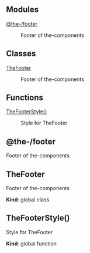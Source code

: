 <!--- Code generated by @the-/script-doc. DO NOT EDIT. -->

## Modules

<dl>
<dt><a href="#module_@the-/footer">@the-/footer</a></dt>
<dd><p>Footer of the-components</p>
</dd>
</dl>

## Classes

<dl>
<dt><a href="#TheFooter">TheFooter</a></dt>
<dd><p>Footer of the-components</p>
</dd>
</dl>

## Functions

<dl>
<dt><a href="#TheFooterStyle">TheFooterStyle()</a></dt>
<dd><p>Style for TheFooter</p>
</dd>
</dl>

<a name="module_@the-/footer"></a>

## @the-/footer
Footer of the-components

<a name="TheFooter"></a>

## TheFooter
Footer of the-components

**Kind**: global class  
<a name="TheFooterStyle"></a>

## TheFooterStyle()
Style for TheFooter

**Kind**: global function  
